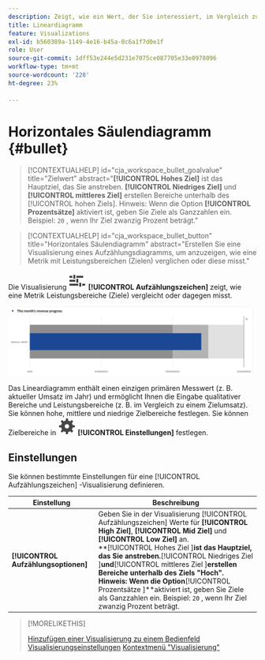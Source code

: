 ```yaml
---
description: Zeigt, wie ein Wert, der Sie interessiert, im Vergleich zu anderen Leistungsbereichen (Zielen) liegt oder ausfällt.
title: Lineardiagramm
feature: Visualizations
exl-id: b560389a-1149-4e16-b45a-0c6a1f7d0e1f
role: User
source-git-commit: 1dff53e244e5d231e7075ce087705e33e0978096
workflow-type: tm+mt
source-wordcount: '228'
ht-degree: 23%

---
```


# Horizontales Säulendiagramm {#bullet}

<!-- markdownlint-disable MD034 -->

>[!CONTEXTUALHELP]
>id="cja_workspace_bullet_goalvalue"
>title="Zielwert"
>abstract="**[!UICONTROL Hohes Ziel]** ist das Hauptziel, das Sie anstreben. **[!UICONTROL Niedriges Ziel]** und **[!UICONTROL mittleres Ziel]** erstellen Bereiche unterhalb des [!UICONTROL hohen Ziels]. Hinweis: Wenn die Option **[!UICONTROL Prozentsätze]** aktiviert ist, geben Sie Ziele als Ganzzahlen ein. Beispiel: `20` , wenn Ihr Ziel zwanzig Prozent beträgt."

<!-- markdownlint-enable MD034 -->

<!-- markdownlint-disable MD034 -->

>[!CONTEXTUALHELP]
>id="cja_workspace_bullet_button"
>title="Horizontales Säulendiagramm"
>abstract="Erstellen Sie eine Visualisierung eines Aufzählungsdiagramms, um anzuzeigen, wie eine Metrik mit Leistungsbereichen (Zielen) verglichen oder diese misst."

<!-- markdownlint-enable MD034 -->


Die Visualisierung ![GraphBullet](/help/assets/icons/GraphBullet.svg) **[!UICONTROL Aufzählungszeichen]** zeigt, wie eine Metrik Leistungsbereiche (Ziele) vergleicht oder dagegen misst.

![](assets/bullet.png)

Das Lineardiagramm enthält einen einzigen primären Messwert (z. B. aktueller Umsatz im Jahr) und ermöglicht Ihnen die Eingabe qualitativer Bereiche und Leistungsbereiche (z. B. im Vergleich zu einem Zielumsatz). Sie können hohe, mittlere und niedrige Zielbereiche festlegen. Sie können Zielbereiche in ![Einstellung](/help/assets/icons/Setting.svg) **[!UICONTROL Einstellungen]** festlegen.

## Einstellungen

Sie können bestimmte Einstellungen für eine [!UICONTROL Aufzählungszeichen] -Visualisierung definieren.

| Einstellung | Beschreibung |
|---|---|
| **[!UICONTROL Aufzählungsoptionen]** | Geben Sie in der Visualisierung [!UICONTROL Aufzählungszeichen] Werte für **[!UICONTROL High Ziel]**, **[!UICONTROL Mid Ziel]** und **[!UICONTROL Low Ziel]** an. <br/>**[!UICONTROL Hohes Ziel ]**ist das Hauptziel, das Sie anstreben.**[!UICONTROL  Niedriges Ziel ]**und**[!UICONTROL  mittleres Ziel ]**erstellen Bereiche unterhalb des Ziels &quot;Hoch&quot;. Hinweis: Wenn die Option**[!UICONTROL  Prozentsätze ]**aktiviert ist, geben Sie Ziele als Ganzzahlen ein. Beispiel: `20` , wenn Ihr Ziel zwanzig Prozent beträgt. |

>[!MORELIKETHIS]
>
>[Hinzufügen einer Visualisierung zu einem Bedienfeld](/help/analysis-workspace/visualizations/freeform-analysis-visualizations.md#add-visualizations-to-a-panel)
>[Visualisierungseinstellungen](/help/analysis-workspace/visualizations/freeform-analysis-visualizations.md#settings)
>[Kontextmenü &quot;Visualisierung&quot;](/help/analysis-workspace/visualizations/freeform-analysis-visualizations.md#context-menu)
>

